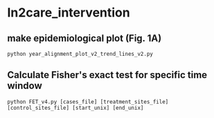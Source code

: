 # In2care_intervention

## make epidemiological plot (Fig. 1A)
```
python year_alignment_plot_v2_trend_lines_v2.py
```

## Calculate Fisher's exact test for specific time window
```
python FET_v4.py [cases_file] [treatment_sites_file] [control_sites_file] [start_unix] [end_unix]
```
